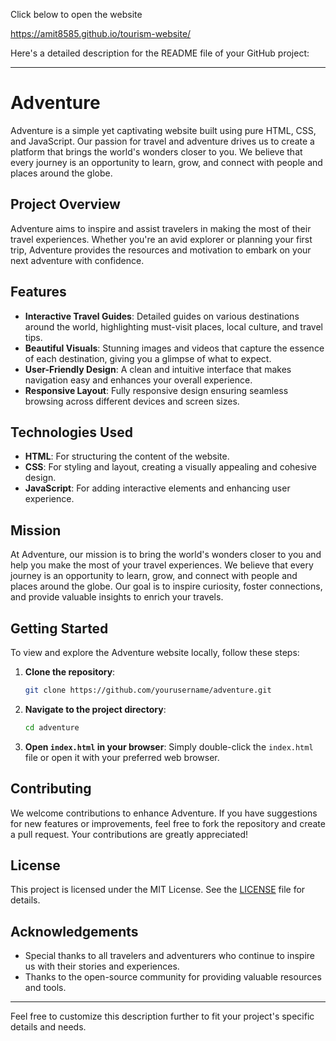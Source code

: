 Click below to open the website

https://amit8585.github.io/tourism-website/

Here's a detailed description for the README file of your GitHub project:

---

# Adventure

Adventure is a simple yet captivating website built using pure HTML, CSS, and JavaScript. Our passion for travel and adventure drives us to create a platform that brings the world's wonders closer to you. We believe that every journey is an opportunity to learn, grow, and connect with people and places around the globe. 

## Project Overview

Adventure aims to inspire and assist travelers in making the most of their travel experiences. Whether you're an avid explorer or planning your first trip, Adventure provides the resources and motivation to embark on your next adventure with confidence.

## Features

- **Interactive Travel Guides**: Detailed guides on various destinations around the world, highlighting must-visit places, local culture, and travel tips.
- **Beautiful Visuals**: Stunning images and videos that capture the essence of each destination, giving you a glimpse of what to expect.
- **User-Friendly Design**: A clean and intuitive interface that makes navigation easy and enhances your overall experience.
- **Responsive Layout**: Fully responsive design ensuring seamless browsing across different devices and screen sizes.

## Technologies Used

- **HTML**: For structuring the content of the website.
- **CSS**: For styling and layout, creating a visually appealing and cohesive design.
- **JavaScript**: For adding interactive elements and enhancing user experience.

## Mission

At Adventure, our mission is to bring the world's wonders closer to you and help you make the most of your travel experiences. We believe that every journey is an opportunity to learn, grow, and connect with people and places around the globe. Our goal is to inspire curiosity, foster connections, and provide valuable insights to enrich your travels.

## Getting Started

To view and explore the Adventure website locally, follow these steps:

1. **Clone the repository**:
    ```bash
    git clone https://github.com/yourusername/adventure.git
    ```

2. **Navigate to the project directory**:
    ```bash
    cd adventure
    ```

3. **Open `index.html` in your browser**:
    Simply double-click the `index.html` file or open it with your preferred web browser.

## Contributing

We welcome contributions to enhance Adventure. If you have suggestions for new features or improvements, feel free to fork the repository and create a pull request. Your contributions are greatly appreciated!

## License

This project is licensed under the MIT License. See the [LICENSE](LICENSE) file for details.

## Acknowledgements

- Special thanks to all travelers and adventurers who continue to inspire us with their stories and experiences.
- Thanks to the open-source community for providing valuable resources and tools.

---

Feel free to customize this description further to fit your project's specific details and needs.
